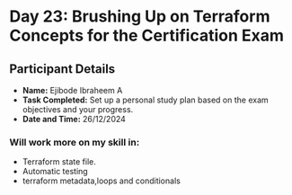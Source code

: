 # Day 23: Brushing Up on Terraform Concepts for the Certification Exam
## Participant Details

- **Name:** Ejibode Ibraheem A
- **Task Completed:** Set up a personal study plan based on the exam objectives and your progress.
- **Date and Time:** 26/12/2024


### Will work more on my skill in:
- Terraform state file.
- Automatic testing
- terraform metadata,loops and conditionals
